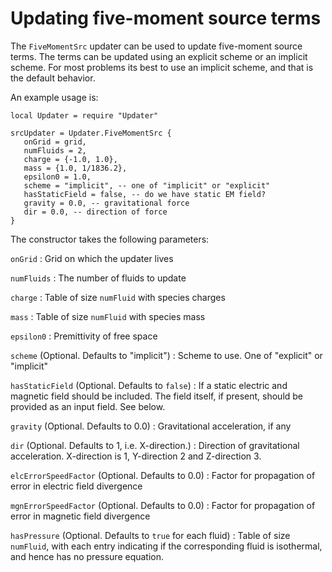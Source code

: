 # Updating five-moment source terms

The `FiveMomentSrc` updater can be used to update five-moment source
terms. The terms can be updated using an explicit scheme or an
implicit scheme. For most problems its best to use an implicit scheme,
and that is the default behavior.

An example usage is:

~~~~~~~ {.lua}
local Updater = require "Updater"

srcUpdater = Updater.FiveMomentSrc {
   onGrid = grid,
   numFluids = 2,
   charge = {-1.0, 1.0},
   mass = {1.0, 1/1836.2},
   epsilon0 = 1.0,
   scheme = "implicit", -- one of "implicit" or "explicit"
   hasStaticField = false, -- do we have static EM field?
   gravity = 0.0, -- gravitational force
   dir = 0.0, -- direction of force
}
~~~~~~~

The constructor takes the following parameters:

`onGrid`
: Grid on which the updater lives

`numFluids`
: The number of fluids to update

`charge`
: Table of size `numFluid` with species charges

`mass`
: Table of size `numFluid` with species mass

`epsilon0`
: Premittivity of free space

`scheme` (Optional. Defaults to "implicit")
: Scheme to use. One of "explicit" or "implicit"

`hasStaticField` (Optional. Defaults to `false`)
: If a static electric and magnetic field should be included. The
  field itself, if present, should be provided as an input field. See
  below.

`gravity` (Optional. Defaults to 0.0)
: Gravitational acceleration, if any

`dir` (Optional. Defaults to 1, i.e. X-direction.)
: Direction of gravitational acceleration. X-direction is 1,
  Y-direction 2 and Z-direction 3.

`elcErrorSpeedFactor` (Optional. Defaults to 0.0)
: Factor for propagation of error in electric field divergence

`mgnErrorSpeedFactor` (Optional. Defaults to 0.0)
: Factor for propagation of error in magnetic field divergence

`hasPressure` (Optional. Defaults to `true` for each fluid)
: Table of size `numFluid`, with each entry indicating if the
  corresponding fluid is isothermal, and hence has no pressure
  equation.
